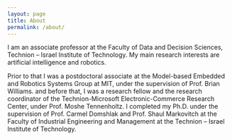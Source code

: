 ```yaml
---
layout: page
title: About
permalink: /about/
---
```


I am an associate professor at the Faculty of Data and Decision Sciences, Technion – Israel Institute of Technology.
My main research interests are artificial intelligence and robotics.

Prior to that I was a postdoctoral associate at the Model-based Embedded and Robotics Systems Group at MIT, under the supervision of Prof. Brian Williams. and before that, I was a research fellow and the research coordinator of the Technion-Microsoft Electronic-Commerce Research Center, under Prof. Moshe Tennenholtz. I completed my Ph.D. under the supervision of Prof. Carmel Domshlak and Prof. Shaul Markovitch at the Faculty of Industrial Engineering and Management at the Technion – Israel Institute of Technology.
